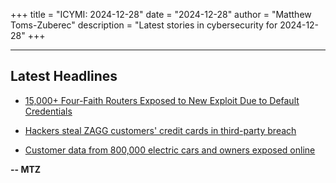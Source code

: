 +++
title = "ICYMI: 2024-12-28"
date = "2024-12-28"
author = "Matthew Toms-Zuberec"
description = "Latest stories in cybersecurity for 2024-12-28"
+++

---------------------------------------------------------------------------
## Latest Headlines
- [15,000+ Four-Faith Routers Exposed to New Exploit Due to Default Credentials](https://thehackernews.com/2024/12/15000-four-faith-routers-exposed-to-new.html)

- [Hackers steal ZAGG customers' credit cards in third-party breach](https://www.bleepingcomputer.com/news/security/hackers-steal-zagg-customers-credit-cards-in-third-party-breach/)

- [Customer data from 800,000 electric cars and owners exposed online](https://www.bleepingcomputer.com/news/security/customer-data-from-800-000-electric-cars-and-owners-exposed-online/)

**-- MTZ**